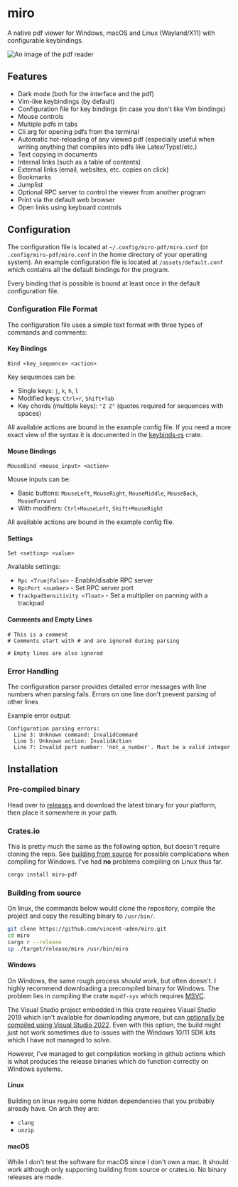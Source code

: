 # miro

A native pdf viewer for Windows, macOS and Linux (Wayland/X11) with configurable keybindings.

![An image of the pdf reader](/assets/screenshot.png)

## Features
- Dark mode (both for the interface and the pdf)
- Vim-like keybindings (by default)
- Configuration file for key bindings (in case you don't like Vim bindings)
- Mouse controls
- Multiple pdfs in tabs
- Cli arg for opening pdfs from the terminal
- Automatic hot-reloading of any viewed pdf (especially useful when writing anything that compiles into pdfs like Latex/Typst/etc.)
- Text copying in documents
- Internal links (such as a table of contents)
- External links (email, websites, etc. copies on click)
- Bookmarks
- Jumplist
- Optional RPC server to control the viewer from another program
- Print via the default web browser
- Open links using keyboard controls

## Configuration

The configuration file is located at `~/.config/miro-pdf/miro.conf` (or `.config/miro-pdf/miro.conf` in the home directory of your operating system). An example configuration file is located at `/assets/default.conf` which contains all the default bindings for the program.

Every binding that is possible is bound at least once in the default configuration file.

### Configuration File Format

The configuration file uses a simple text format with three types of commands and comments:

#### Key Bindings
```
Bind <key_sequence> <action>
```

Key sequences can be:
- Single keys: `j`, `k`, `h`, `l`
- Modified keys: `Ctrl+r`, `Shift+Tab`
- Key chords (multiple keys): `"Z Z"` (quotes required for sequences with spaces)

All available actions are bound in the example config file. If you need a more exact view of the syntax it is documented in the [keybinds-rs](https://github.com/rhysd/keybinds-rs/blob/main/doc/binding_syntax.md) crate.

#### Mouse Bindings
```
MouseBind <mouse_input> <action>
```

Mouse inputs can be:
- Basic buttons: `MouseLeft`, `MouseRight`, `MouseMiddle`, `MouseBack`, `MouseForward`
- With modifiers: `Ctrl+MouseLeft`, `Shift+MouseRight`

All available actions are bound in the example config file.

#### Settings
```
Set <setting> <value>
```

Available settings:
- `Rpc <True|False>` - Enable/disable RPC server
- `RpcPort <number>` - Set RPC server port
- `TrackpadSensitivity <float>` - Set a multiplier on panning with a trackpad

#### Comments and Empty Lines
```
# This is a comment
# Comments start with # and are ignored during parsing

# Empty lines are also ignored
```

### Error Handling

The configuration parser provides detailed error messages with line numbers when parsing fails. Errors on one line don't prevent parsing of other lines

Example error output:
```
Configuration parsing errors:
  Line 3: Unknown command: InvalidCommand
  Line 5: Unknown action: InvalidAction
  Line 7: Invalid port number: 'not_a_number'. Must be a valid integer
```

## Installation

### Pre-compiled binary
Head over to [releases](https://github.com/vincent-uden/miro/releases) and download the latest binary for your platform, then place it somewhere in your path.

### Crates.io
This is pretty much the same as the following option, but doesn't require cloning the repo. See [building from source](#building-from-source) for possible complications when compiling for Windows. I've had **no** problems compiling on Linux thus far.
```sh
cargo install miro-pdf
```

### Building from source
On linux, the commands below would clone the repository, compile the project and copy the resulting binary to `/usr/bin/`.
```sh
git clone https://github.com/vincent-uden/miro.git
cd miro
cargo r --release
cp ./target/release/miro /usr/bin/miro
```
#### Windows

On Windows, the same rough process *should* work, but often doesn't. I highly recommend downloading a precompiled binary for Windows. The problem lies in compiling the crate `mupdf-sys` which requires [MSVC](https://visualstudio.microsoft.com/vs/features/cplusplus/).

The Visual Studio project embedded in this crate requires Visual Studio 2019 which isn't available for downloading anymore, but can [optionally be compiled using Visual Studio 2022](https://github.com/messense/mupdf-rs/pull/125). Even with this option, the build might just not work sometimes due to issues with the Windows 10/11 SDK kits which I have not managed to solve.

However, I've managed to get compilation working in github actions which is what produces the release binaries which do function correctly on Windows systems.

#### Linux

Building on linux require some hidden dependencies that you probably already have. On arch they are:
- `clang`
- `unzip`

#### macOS

While I don't test the software for macOS since I don't own a mac. It should work although only supporting building from source or crates.io. No binary releases are made.
